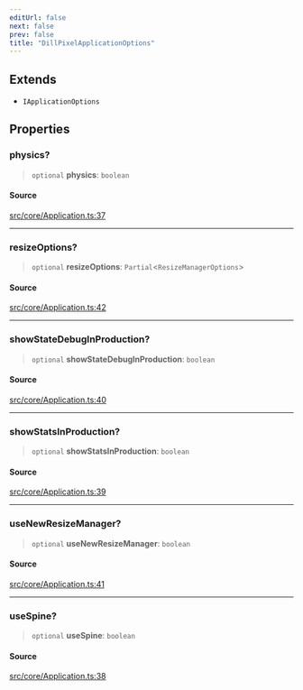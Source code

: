 ```yaml
---
editUrl: false
next: false
prev: false
title: "DillPixelApplicationOptions"
---
```


## Extends

- `IApplicationOptions`

## Properties

### physics?

> `optional` **physics**: `boolean`

#### Source

[src/core/Application.ts:37](https://github.com/relishinc/dill-pixel/blob/10f512f7f577ca5e74162827f11215b28df5ca97/src/core/Application.ts#L37)

***

### resizeOptions?

> `optional` **resizeOptions**: `Partial`\<`ResizeManagerOptions`\>

#### Source

[src/core/Application.ts:42](https://github.com/relishinc/dill-pixel/blob/10f512f7f577ca5e74162827f11215b28df5ca97/src/core/Application.ts#L42)

***

### showStateDebugInProduction?

> `optional` **showStateDebugInProduction**: `boolean`

#### Source

[src/core/Application.ts:40](https://github.com/relishinc/dill-pixel/blob/10f512f7f577ca5e74162827f11215b28df5ca97/src/core/Application.ts#L40)

***

### showStatsInProduction?

> `optional` **showStatsInProduction**: `boolean`

#### Source

[src/core/Application.ts:39](https://github.com/relishinc/dill-pixel/blob/10f512f7f577ca5e74162827f11215b28df5ca97/src/core/Application.ts#L39)

***

### useNewResizeManager?

> `optional` **useNewResizeManager**: `boolean`

#### Source

[src/core/Application.ts:41](https://github.com/relishinc/dill-pixel/blob/10f512f7f577ca5e74162827f11215b28df5ca97/src/core/Application.ts#L41)

***

### useSpine?

> `optional` **useSpine**: `boolean`

#### Source

[src/core/Application.ts:38](https://github.com/relishinc/dill-pixel/blob/10f512f7f577ca5e74162827f11215b28df5ca97/src/core/Application.ts#L38)
